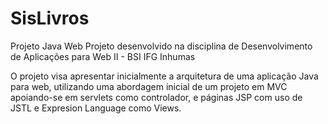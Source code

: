 # SisLivros
Projeto Java Web
Projeto desenvolvido na disciplina de Desenvolvimento de Aplicações para Web II - BSI IFG Inhumas

O projeto visa apresentar inicialmente a arquitetura de uma aplicação Java para web, utilizando uma abordagem inicial de um projeto em MVC
apoiando-se em servlets como controlador, e páginas JSP com uso de JSTL e Expresion Language como Views.
